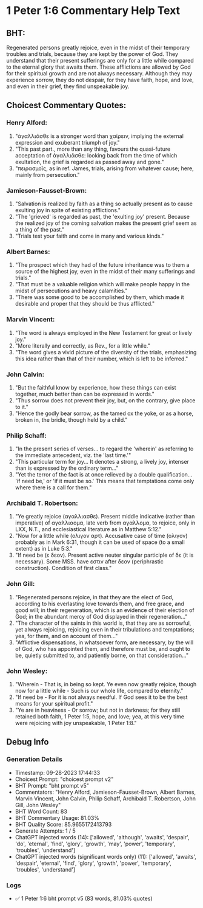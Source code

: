 # 1 Peter 1:6 Commentary Help Text

## BHT:
Regenerated persons greatly rejoice, even in the midst of their temporary troubles and trials, because they are kept by the power of God. They understand that their present sufferings are only for a little while compared to the eternal glory that awaits them. These afflictions are allowed by God for their spiritual growth and are not always necessary. Although they may experience sorrow, they do not despair, for they have faith, hope, and love, and even in their grief, they find unspeakable joy.

## Choicest Commentary Quotes:
### Henry Alford:
1. "ἀγαλλιᾶσθε is a stronger word than χαίρειν, implying the external expression and exuberant triumph of joy."
2. "This past part., more than any thing, favours the quasi-future acceptation of ἀγαλλιᾶσθε: looking back from the time of which exultation, the grief is regarded as passed away and gone."
3. "πειρασμοῖς, as in ref. James, trials, arising from whatever cause; here, mainly from persecution."

### Jamieson-Fausset-Brown:
1. "Salvation is realized by faith as a thing so actually present as to cause exulting joy in spite of existing afflictions."
2. "The 'grieved' is regarded as past, the 'exulting joy' present. Because the realized joy of the coming salvation makes the present grief seem as a thing of the past."
3. "Trials test your faith and come in many and various kinds."

### Albert Barnes:
1. "The prospect which they had of the future inheritance was to them a source of the highest joy, even in the midst of their many sufferings and trials."
2. "That must be a valuable religion which will make people happy in the midst of persecutions and heavy calamities."
3. "There was some good to be accomplished by them, which made it desirable and proper that they should be thus afflicted."

### Marvin Vincent:
1. "The word is always employed in the New Testament for great or lively joy."
2. "More literally and correctly, as Rev., for a little while."
3. "The word gives a vivid picture of the diversity of the trials, emphasizing this idea rather than that of their number, which is left to be inferred."

### John Calvin:
1. "But the faithful know by experience, how these things can exist together, much better than can be expressed in words."
2. "Thus sorrow does not prevent their joy, but, on the contrary, give place to it."
3. "Hence the godly bear sorrow, as the tamed ox the yoke, or as a horse, broken in, the bridle, though held by a child."

### Philip Schaff:
1. "In the present series of verses... to regard the 'wherein' as referring to the immediate antecedent, viz. the 'last time.'"
2. "This particular term for joy... It denotes a strong, a lively joy, intenser than is expressed by the ordinary term..."
3. "Yet the terror of the fact is at once relieved by a double qualification... 'if need be,' or 'if it must be so.' This means that temptations come only where there is a call for them."

### Archibald T. Robertson:
1. "Ye greatly rejoice (αγαλλιασθε). Present middle indicative (rather than imperative) of αγαλλιαομα, late verb from αγαλλομα, to rejoice, only in LXX, N.T., and ecclesiastical literature as in Matthew 5:12."
2. "Now for a little while (ολιγον αρτ). Accusative case of time (ολιγον) probably as in Mark 6:31, though it can be used of space (to a small extent) as in Luke 5:3."
3. "If need be (ε δεον). Present active neuter singular participle of δε (it is necessary). Some MSS. have εστιν after δεον (periphrastic construction). Condition of first class."

### John Gill:
1. "Regenerated persons rejoice, in that they are the elect of God, according to his everlasting love towards them, and free grace, and good will; in their regeneration, which is an evidence of their election of God; in the abundant mercy of God displayed in their regeneration..."
2. "The character of the saints in this world is, that they are as sorrowful, yet always rejoicing, rejoicing even in their tribulations and temptations; yea, for them, and on account of them..."
3. "Afflictive dispensations, in whatsoever form, are necessary, by the will of God, who has appointed them, and therefore must be, and ought to be, quietly submitted to, and patiently borne, on that consideration..."

### John Wesley:
1. "Wherein - That is, in being so kept. Ye even now greatly rejoice, though now for a little while - Such is our whole life, compared to eternity."
2. "If need be - For it is not always needful. If God sees it to be the best means for your spiritual profit."
3. "Ye are in heaviness - Or sorrow; but not in darkness; for they still retained both faith, 1 Peter 1:5, hope, and love; yea, at this very time were rejoicing with joy unspeakable, 1 Peter 1:8."


## Debug Info
### Generation Details
- Timestamp: 09-28-2023 17:44:33
- Choicest Prompt: "choicest prompt v2"
- BHT Prompt: "bht prompt v5"
- Commentators: "Henry Alford, Jamieson-Fausset-Brown, Albert Barnes, Marvin Vincent, John Calvin, Philip Schaff, Archibald T. Robertson, John Gill, John Wesley"
- BHT Word Count: 83
- BHT Commentary Usage: 81.03%
- BHT Quality Score: 85.9655172413793
- Generate Attempts: 1 / 5
- ChatGPT injected words (14):
	['allowed', 'although', 'awaits', 'despair', 'do', 'eternal', 'find', 'glory', 'growth', 'may', 'power', 'temporary', 'troubles', 'understand']
- ChatGPT injected words (significant words only) (11):
	['allowed', 'awaits', 'despair', 'eternal', 'find', 'glory', 'growth', 'power', 'temporary', 'troubles', 'understand']

### Logs
- ✅ 1 Peter 1:6 bht prompt v5 (83 words, 81.03% quotes)